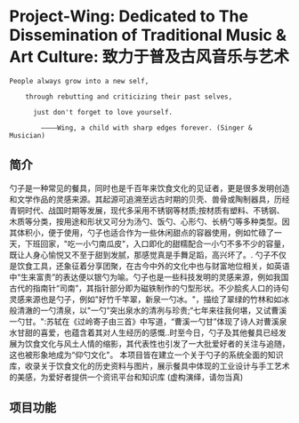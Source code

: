 # Project-Wing: Dedicated to The Dissemination of Traditional Music & Art Culture: 致力于普及古风音乐与艺术

    People always grow into a new self,
    
        through rebutting and criticizing their past selves, 
    
          just don't forget to love yourself.
        
            ————Wing, a child with sharp edges forever. (Singer & Musician)

## 简介
勺子是一种常见的餐具，同时也是千百年来饮食文化的见证者，更是很多发明创造和文学作品的灵感来源。其起源可追溯至远古时期的贝壳、兽骨或陶制器具，历经青铜时代、战国时期等发展，现代多采用不锈钢等材质;按材质有塑料、不锈钢、木质等分类，按用途和形状又可分为汤勺、饭勺、心形勺、长柄勺等多种类型。因其体积小，便于使用，勺子也适合作为一些休闲甜点的容器使用，例如忙碌了一天，下班回家，"吃一小勺南瓜皮"，入口即化的甜糯配合一小勺不多不少的容量，既让人身心愉悦又不至于甜到发腻，那感觉真是手舞足蹈，高兴坏了。.
勺子不仅是饮食工具，还象征着分享团聚，在古今中外的文化中也与财富地位相关，如英语中“生来富贵”的表达便以银勺为喻。勺子也是一些科技发明的灵感来源，例如我国古代的指南针“司南”，其指针部分即为磁铁制作的勺型形状。不少脍炙人口的诗句灵感来源也是勺子，例如"好竹千竿翠，新泉一勺冰。"，描绘了翠绿的竹林和如冰般清澈的一勺清泉，以"一勺”突出泉水的清冽与珍贵;“七年来往我何堪，又试曹溪一勺甘。":苏轼在《过岭寄子由三首》中写道，“曹溪一勺甘”体现了诗人对曹溪泉水甘甜的喜爱，也蕴含着其对人生经历的感慨..时至今日，勺子及其他餐具已经发展为饮食文化与风土人情的缩影，其代表性也引发了一大批爱好者的关注与追随，这也被形象地成为“仰勺文化"。
本项目皆在建立一个关于勺子的系统全面的知识库，收录关于饮食文化的历史资料与图片，展示餐具中体现的工业设计与手工艺术的美感，为爱好者提供一个资讯平台和知识库
(虚构演绎，请勿当真)
## 项目功能

